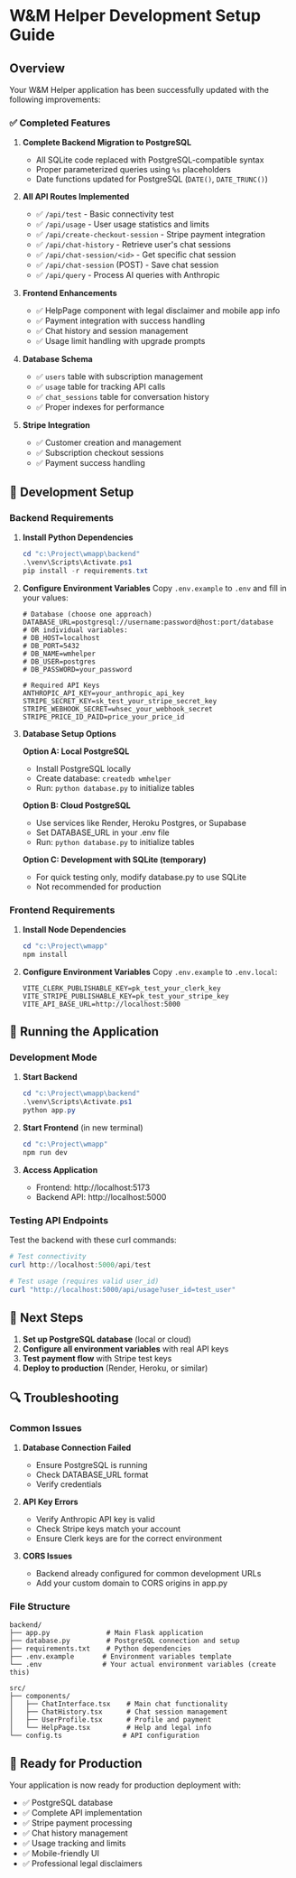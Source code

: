 # W&M Helper Development Setup Guide

## Overview
Your W&M Helper application has been successfully updated with the following improvements:

### ✅ Completed Features

1. **Complete Backend Migration to PostgreSQL**
   - All SQLite code replaced with PostgreSQL-compatible syntax
   - Proper parameterized queries using `%s` placeholders
   - Date functions updated for PostgreSQL (`DATE()`, `DATE_TRUNC()`)

2. **All API Routes Implemented**
   - ✅ `/api/test` - Basic connectivity test
   - ✅ `/api/usage` - User usage statistics and limits
   - ✅ `/api/create-checkout-session` - Stripe payment integration
   - ✅ `/api/chat-history` - Retrieve user's chat sessions
   - ✅ `/api/chat-session/<id>` - Get specific chat session
   - ✅ `/api/chat-session` (POST) - Save chat session
   - ✅ `/api/query` - Process AI queries with Anthropic

3. **Frontend Enhancements**
   - ✅ HelpPage component with legal disclaimer and mobile app info
   - ✅ Payment integration with success handling
   - ✅ Chat history and session management
   - ✅ Usage limit handling with upgrade prompts

4. **Database Schema**
   - ✅ `users` table with subscription management
   - ✅ `usage` table for tracking API calls
   - ✅ `chat_sessions` table for conversation history
   - ✅ Proper indexes for performance

5. **Stripe Integration**
   - ✅ Customer creation and management
   - ✅ Subscription checkout sessions
   - ✅ Payment success handling

## 🔧 Development Setup

### Backend Requirements

1. **Install Python Dependencies**
   ```powershell
   cd "c:\Project\wmapp\backend"
   .\venv\Scripts\Activate.ps1
   pip install -r requirements.txt
   ```

2. **Configure Environment Variables**
   Copy `.env.example` to `.env` and fill in your values:
   ```env
   # Database (choose one approach)
   DATABASE_URL=postgresql://username:password@host:port/database
   # OR individual variables:
   # DB_HOST=localhost
   # DB_PORT=5432
   # DB_NAME=wmhelper
   # DB_USER=postgres
   # DB_PASSWORD=your_password

   # Required API Keys
   ANTHROPIC_API_KEY=your_anthropic_api_key
   STRIPE_SECRET_KEY=sk_test_your_stripe_secret_key
   STRIPE_WEBHOOK_SECRET=whsec_your_webhook_secret
   STRIPE_PRICE_ID_PAID=price_your_price_id
   ```

3. **Database Setup Options**

   **Option A: Local PostgreSQL**
   - Install PostgreSQL locally
   - Create database: `createdb wmhelper`
   - Run: `python database.py` to initialize tables

   **Option B: Cloud PostgreSQL**
   - Use services like Render, Heroku Postgres, or Supabase
   - Set DATABASE_URL in your .env file
   - Run: `python database.py` to initialize tables

   **Option C: Development with SQLite (temporary)**
   - For quick testing only, modify database.py to use SQLite
   - Not recommended for production

### Frontend Requirements

1. **Install Node Dependencies**
   ```powershell
   cd "c:\Project\wmapp"
   npm install
   ```

2. **Configure Environment Variables**
   Copy `.env.example` to `.env.local`:
   ```env
   VITE_CLERK_PUBLISHABLE_KEY=pk_test_your_clerk_key
   VITE_STRIPE_PUBLISHABLE_KEY=pk_test_your_stripe_key
   VITE_API_BASE_URL=http://localhost:5000
   ```

## 🚀 Running the Application

### Development Mode

1. **Start Backend**
   ```powershell
   cd "c:\Project\wmapp\backend"
   .\venv\Scripts\Activate.ps1
   python app.py
   ```

2. **Start Frontend** (in new terminal)
   ```powershell
   cd "c:\Project\wmapp"
   npm run dev
   ```

3. **Access Application**
   - Frontend: http://localhost:5173
   - Backend API: http://localhost:5000

### Testing API Endpoints

Test the backend with these curl commands:

```powershell
# Test connectivity
curl http://localhost:5000/api/test

# Test usage (requires valid user_id)
curl "http://localhost:5000/api/usage?user_id=test_user"
```

## 📝 Next Steps

1. **Set up PostgreSQL database** (local or cloud)
2. **Configure all environment variables** with real API keys
3. **Test payment flow** with Stripe test keys
4. **Deploy to production** (Render, Heroku, or similar)

## 🔍 Troubleshooting

### Common Issues

1. **Database Connection Failed**
   - Ensure PostgreSQL is running
   - Check DATABASE_URL format
   - Verify credentials

2. **API Key Errors**
   - Verify Anthropic API key is valid
   - Check Stripe keys match your account
   - Ensure Clerk keys are for the correct environment

3. **CORS Issues**
   - Backend already configured for common development URLs
   - Add your custom domain to CORS origins in app.py

### File Structure
```
backend/
├── app.py              # Main Flask application
├── database.py         # PostgreSQL connection and setup
├── requirements.txt    # Python dependencies
├── .env.example       # Environment variables template
└── .env               # Your actual environment variables (create this)

src/
├── components/
│   ├── ChatInterface.tsx    # Main chat functionality
│   ├── ChatHistory.tsx      # Chat session management
│   ├── UserProfile.tsx      # Profile and payment
│   └── HelpPage.tsx         # Help and legal info
└── config.ts               # API configuration
```

## 🎯 Ready for Production

Your application is now ready for production deployment with:
- ✅ PostgreSQL database
- ✅ Complete API implementation
- ✅ Stripe payment processing
- ✅ Chat history management
- ✅ Usage tracking and limits
- ✅ Mobile-friendly UI
- ✅ Professional legal disclaimers
